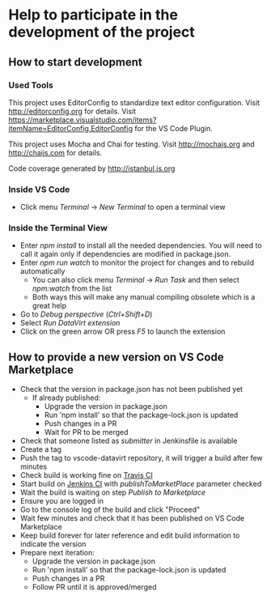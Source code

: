 # Help to participate in the development of the project

## How to start development

### Used Tools

This project uses EditorConfig to standardize text editor configuration.
Visit http://editorconfig.org for details.
Visit https://marketplace.visualstudio.com/items?itemName=EditorConfig.EditorConfig for the VS Code Plugin.

This project uses Mocha and Chai for testing.
Visit http://mochajs.org and http://chaijs.com for details.

Code coverage generated by http://istanbul.js.org

### Inside VS Code

* Click menu *Terminal* -> *New Terminal* to open a terminal view

### Inside the Terminal View

* Enter *npm install* to install all the needed dependencies. You will need to call it again only if dependencies are modified in package.json.
* Enter *npm run watch* to monitor the project for changes and to rebuild automatically
  * You can also click menu *Terminal* -> *Run Task* and then select *npm:watch* from the list
  * Both ways this will make any manual compiling obsolete which is a great help
* Go to *Debug perspective* (*Ctrl+Shift+D*)
* Select *Run DataVirt extension*
* Click on the green arrow OR press *F5* to launch the extension

## How to provide a new version on VS Code Marketplace

* Check that the version in package.json has not been published yet
  * If already published:
    * Upgrade the version in package.json
    * Run 'npm install' so that the package-lock.json is updated
    * Push changes in a PR
    * Wait for PR to be merged
* Check that someone listed as _submitter_ in Jenkinsfile is available
* Create a tag
* Push the tag to vscode-datavirt repository, it will trigger a build after few minutes
* Check build is working fine on [Travis CI](https://travis-ci.org/jboss-fuse/vscode-datavirt)
* Start build on [Jenkins CI](https://dev-platform-jenkins.rhev-ci-vms.eng.rdu2.redhat.com/view/VS%20Code/job/vscode-datavirt-release) with _publishToMarketPlace_ parameter checked
* Wait the build is waiting on step _Publish to Marketplace_
* Ensure you are logged in
* Go to the console log of the build and click "Proceed"
* Wait few minutes and check that it has been published on VS Code Marketplace
* Keep build forever for later reference and edit build information to indicate the version
* Prepare next iteration:
  * Upgrade the version in package.json
  * Run 'npm install' so that the package-lock.json is updated
  * Push changes in a PR
  * Follow PR until it is approved/merged
  
